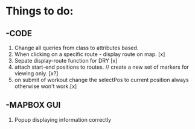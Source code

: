 # Things to do:

## -CODE

1. Change all queries from class to attributes based.
2. When clicking on a specific route - display route on map. [x]
3. Sepate display-route function for DRY [x]
4. attach start-end positions to routes. // create a new set of markers for viewing only. [x?]
5. on submit of workout change the selectPos to current position always otherwise won't work.[x]

## -MAPBOX GUI

1. Popup displaying information correctly
